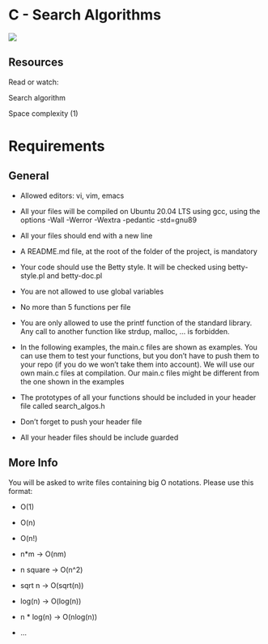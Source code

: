 # C - Search Algorithms

![](https://www.freecodecamp.org/news/content/images/size/w2000/2022/01/searching.png)

## Resources

Read or watch:

Search algorithm

Space complexity (1)

# Requirements

## General

* Allowed editors: vi, vim, emacs

* All your files will be compiled on Ubuntu 20.04 LTS using gcc, using the options -Wall -Werror -Wextra -pedantic -std=gnu89

* All your files should end with a new line

* A README.md file, at the root of the folder of the project, is mandatory

* Your code should use the Betty style. It will be checked using betty-style.pl and betty-doc.pl

* You are not allowed to use global variables

* No more than 5 functions per file

* You are only allowed to use the printf function of the standard library. Any call to another function like strdup, malloc, … is forbidden.

* In the following examples, the main.c files are shown as examples. You can use them to test your functions, but you don’t have to push them to your repo (if you do we won’t take them into account). We will use our own main.c files at compilation. Our main.c files might be different from the one shown in the examples

* The prototypes of all your functions should be included in your header file called search_algos.h

* Don’t forget to push your header file

* All your header files should be include guarded

## More Info

You will be asked to write files containing big O notations. Please use this format:

* O(1)

* O(n)

* O(n!)

* n*m -> O(nm)

* n square -> O(n^2)

* sqrt n -> O(sqrt(n))

* log(n) -> O(log(n))

* n * log(n) -> O(nlog(n))

* …

